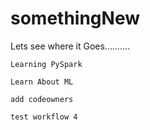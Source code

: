 # somethingNew
Lets see where it Goes..........

`Learning PySpark`

`Learn About ML`

`add codeowners`

`test workflow 4`